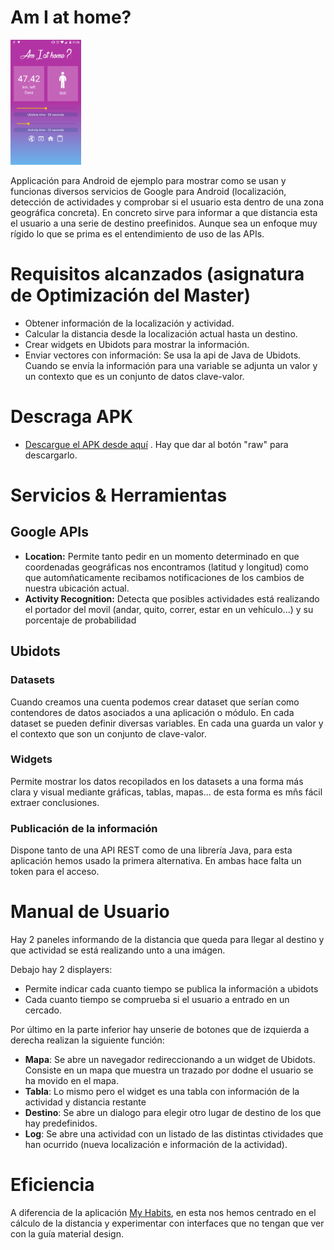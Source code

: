 # Am I at home?

<img src="/docs/pic.png" height=200/>

Applicación para Android de ejemplo para mostrar como se usan y funcionas diversos servicios de Google para Android (localización, detección de actividades y comprobar si el usuario esta dentro de una zona geográfica concreta). En concreto sirve para informar a que distancia esta el usuario a una serie de destino preefinidos. Aunque sea un enfoque muy rígido lo que se prima es el entendimiento de uso de las APIs.

# Requisitos alcanzados (asignatura de Optimización del Master)
- Obtener información de la localización y actividad.
- Calcular la distancia desde la localización actual hasta un destino.
- Crear widgets en Ubidots para mostrar la información.
- Enviar vectores con información: Se usa la api de Java de Ubidots. Cuando se envía la información para una variable se adjunta un valor y un contexto que es un conjunto de datos clave-valor.

# Descraga APK

- [Descargue el APK desde aquí](docs/amiathome.apk) . Hay que dar al botón "raw" para descargarlo.

# Servicios & Herramientas

## Google APIs

- **Location:** Permite tanto pedir en un momento determinado en que coordenadas geográficas nos encontramos (latitud y longitud) como que automñaticamente recibamos notificaciones de los cambios de nuestra ubicación actual.
- **Activity Recognition:** Detecta que posibles actividades está realizando el portador del movil (andar, quito, correr, estar en un vehículo...) y su porcentaje de probabilidad

## Ubidots

### Datasets
Cuando creamos una cuenta podemos crear dataset que serían como contendores de datos asociados a una aplicación o módulo. En cada dataset se pueden definir diversas variables. En cada una guarda un valor y el contexto que son un conjunto de clave-valor.
 
### Widgets
Permite mostrar los datos recopilados en los datasets a una forma más clara y visual mediante gráficas, tablas, mapas... de esta forma es mñs fácil extraer conclusiones.

### Publicación de la información
Dispone tanto de una API REST como de una librería Java, para esta aplicación hemos usado la primera alternativa. En ambas hace falta un token para el acceso.

# Manual de Usuario

Hay 2 paneles informando de la distancia que queda para llegar al destino y que actividad se está realizando unto a una imágen.

Debajo hay 2 displayers:
- Permite indicar cada cuanto tiempo se publica la información a ubidots 
- Cada cuanto tiempo se comprueba si el usuario a entrado en un cercado.

Por último en la parte inferior hay unserie de botones que de izquierda a derecha realizan la siguiente función:
- **Mapa**: Se abre un navegador redireccionando a un widget de Ubidots. Consiste en un mapa que muestra un trazado por dodne el usuario se ha movido en el mapa.
- **Tabla**: Lo mismo pero el widget es una tabla con información de la actividad y distancia restante
- **Destino**: Se abre un dialogo para elegir otro lugar de destino de los que hay predefinidos.
- **Log**: Se abre una actividad con un listado de las distintas ctividades que han ocurrido (nueva localización e información de la actividad).

# Eficiencia

A diferencia de la aplicación [My Habits](https://github.com/GemaME/MyHabits), en esta nos hemos centrado en el cálculo de la distancia y experimentar con interfaces que no tengan que ver con la guía material design.

